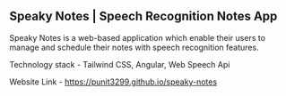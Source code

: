 ## Speaky Notes | Speech Recognition Notes App

Speaky Notes is a web-based application which enable their users to manage and schedule their notes with speech recognition features.

Technology stack - Tailwind CSS, Angular, Web Speech Api

Website Link - https://punit3299.github.io/speaky-notes
